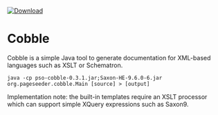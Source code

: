 [ ![Download](https://api.bintray.com/packages/pageseeder/maven/cobble/images/download.svg) ](https://bintray.com/pageseeder/maven/cobble/_latestVersion)

# Cobble

Cobble is a simple Java tool to generate documentation for XML-based languages such as
XSLT or Schematron.

```
java -cp pso-cobble-0.3.1.jar;Saxon-HE-9.6.0-6.jar org.pageseeder.cobble.Main [source] > [output]
```

Implementation note: the built-in templates require an XSLT processor which can support 
simple XQuery expressions such as Saxon9.
